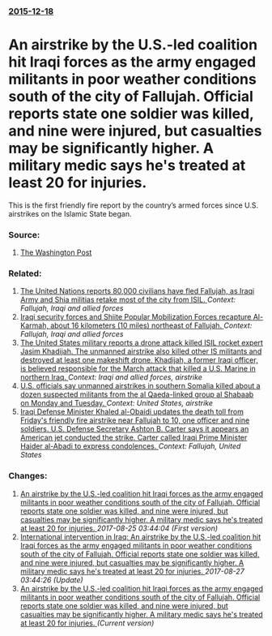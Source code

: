 ### [2015-12-18](/news/2015/12/18/index.md)

# An airstrike by the U.S.-led coalition hit Iraqi forces as the army engaged militants in poor weather conditions south of the city of Fallujah. Official reports state one soldier was killed, and nine were injured, but casualties may be significantly higher. A military medic says he's treated at least 20 for injuries. 

This is the first friendly fire report by the country&rsquo;s armed forces since U.S. airstrikes on the Islamic State began.


### Source:

1. [The Washington Post](https://www.washingtonpost.com/world/middle_east/errant-us-airstrike-hit-iraqi-forces-baghdad-government-says/2015/12/18/64606bea-a5c1-11e5-ad3f-991ce3374e23_story.html)

### Related:

1. [The United Nations reports 80,000 civilians have fled Fallujah, as Iraqi Army and Shia militias retake most of the city from ISIL. ](/news/2016/06/22/the-united-nations-reports-80-000-civilians-have-fled-fallujah-as-iraqi-army-and-shia-militias-retake-most-of-the-city-from-isil.md) _Context: Fallujah, Iraqi and allied forces_
2. [Iraqi security forces and Shiite Popular Mobilization Forces recapture Al-Karmah, about 16 kilometers (10 miles) northeast of Fallujah. ](/news/2016/05/26/iraqi-security-forces-and-shiite-popular-mobilization-forces-recapture-al-karmah-about-16-kilometers-10-miles-northeast-of-fallujah.md) _Context: Fallujah, Iraqi and allied forces_
3. [The United States military reports a drone attack killed ISIL rocket expert Jasim Khadijah. The unmanned airstrike also killed other IS militants and destroyed at least one makeshift drone. Khadijah, a former Iraqi officer, is believed responsible for the March attack that killed a U.S. Marine in northern Iraq. ](/news/2016/04/3/the-united-states-military-reports-a-drone-attack-killed-isil-rocket-expert-jasim-khadijah-the-unmanned-airstrike-also-killed-other-is-mili.md) _Context: Iraqi and allied forces, airstrike_
4. [ U.S. officials say unmanned airstrikes in southern Somalia killed about a dozen suspected militants from the al Qaeda-linked group al Shabaab on Monday and Tuesday. ](/news/2016/04/12/u-s-officials-say-unmanned-airstrikes-in-southern-somalia-killed-about-a-dozen-suspected-militants-from-the-al-qaeda-linked-group-al-shaba.md) _Context: United States, airstrike_
5. [Iraqi Defense Minister Khaled al-Obaidi updates the death toll from Friday's friendly fire airstrike near Fallujah to 10, one officer and nine soldiers. U.S. Defense Secretary Ashton B. Carter says it appears an American jet conducted the strike. Carter called Iraqi Prime Minister Haider al-Abadi to express condolences. ](/news/2015/12/19/iraqi-defense-minister-khaled-al-obaidi-updates-the-death-toll-from-friday-s-friendly-fire-airstrike-near-fallujah-to-10-one-officer-and-ni.md) _Context: Fallujah, United States_

### Changes:

1. [An airstrike by the U.S.-led coalition hit Iraqi forces as the army engaged militants in poor weather conditions south of the city of Fallujah. Official reports state one soldier was killed, and nine were injured, but casualties may be significantly higher. A military medic says he's treated at least 20 for injuries. ](/news/2015/12/18/an-airstrike-by-the-u-s-led-coalition-hit-iraqi-forces-as-the-army-engaged-militants-in-poor-weather-conditions-south-of-the-city-of-fallu.md) _2017-08-25 03:44:04 (First version)_
2. [International intervention in Iraq: An airstrike by the U.S.-led coalition hit Iraqi forces as the army engaged militants in poor weather conditions south of the city of Fallujah. Official reports state one soldier was killed, and nine were injured, but casualties may be significantly higher. A military medic says he's treated at least 20 for injuries. ](/news/2015/12/18/international-intervention-in-iraq-an-airstrike-by-the-u-s-led-coalition-hit-iraqi-forces-as-the-army-engaged-militants-in-poor-weather-co.md) _2017-08-27 03:44:26 (Update)_
2. [An airstrike by the U.S.-led coalition hit Iraqi forces as the army engaged militants in poor weather conditions south of the city of Fallujah. Official reports state one soldier was killed, and nine were injured, but casualties may be significantly higher. A military medic says he's treated at least 20 for injuries. ](/news/2015/12/18/an-airstrike-by-the-u-s-led-coalition-hit-iraqi-forces-as-the-army-engaged-militants-in-poor-weather-conditions-south-of-the-city-of-falluj.md) _(Current version)_
